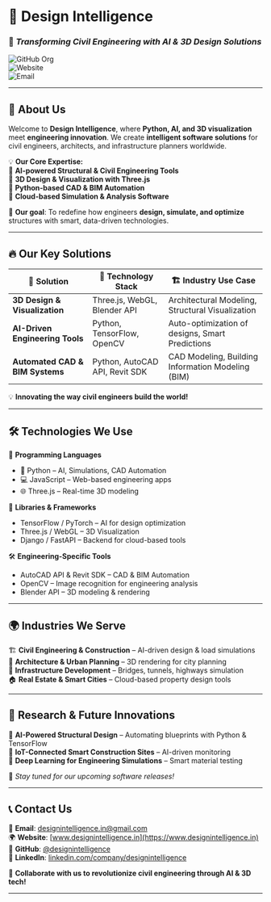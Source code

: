 # 🏢 Design Intelligence  
### 🚀 _Transforming Civil Engineering with AI & 3D Design Solutions_  

![GitHub Org](https://img.shields.io/badge/GitHub-designintelligence-blue?style=flat-square&logo=github)  
![Website](https://img.shields.io/badge/Website-www.designintelligence.in-brightgreen?style=flat-square)  
![Email](https://img.shields.io/badge/Email-designintelligence.in@gmail.com-orange?style=flat-square)  

---

## 🌟 About Us  
Welcome to **Design Intelligence**, where **Python, AI, and 3D visualization** meet **engineering innovation**. We create **intelligent software solutions** for civil engineers, architects, and infrastructure planners worldwide.  

💡 **Our Core Expertise:**  
🔹 **AI-powered Structural & Civil Engineering Tools**  
🔹 **3D Design & Visualization with Three.js**  
🔹 **Python-based CAD & BIM Automation**  
🔹 **Cloud-based Simulation & Analysis Software**  

🚀 **Our goal**: To redefine how engineers **design, simulate, and optimize** structures with smart, data-driven technologies.  

---

## 🔥 Our Key Solutions  

| 🚀 **Solution** | 🔹 **Technology Stack** | 🏗 **Industry Use Case** |
|--------------|--------------------|-----------------|
| **3D Design & Visualization** | Three.js, WebGL, Blender API | Architectural Modeling, Structural Visualization |
| **AI-Driven Engineering Tools** | Python, TensorFlow, OpenCV | Auto-optimization of designs, Smart Predictions |
| **Automated CAD & BIM Systems** | Python, AutoCAD API, Revit SDK | CAD Modeling, Building Information Modeling (BIM) |

💡 **Innovating the way civil engineers build the world!**  

---

## 🛠️ Technologies We Use  

🚀 **Programming Languages**  
- 🐍 Python – AI, Simulations, CAD Automation  
- 💻 JavaScript – Web-based engineering apps  
- 🌐 Three.js – Real-time 3D modeling  

📡 **Libraries & Frameworks**  
- TensorFlow / PyTorch – AI for design optimization  
- Three.js / WebGL – 3D Visualization  
- Django / FastAPI – Backend for cloud-based tools  

🛠 **Engineering-Specific Tools**  
- AutoCAD API & Revit SDK – CAD & BIM Automation  
- OpenCV – Image recognition for engineering analysis  
- Blender API – 3D modeling & rendering  

---

## 🌍 Industries We Serve  
🏗 **Civil Engineering & Construction** – AI-driven design & load simulations  
🏢 **Architecture & Urban Planning** – 3D rendering for city planning  
🌉 **Infrastructure Development** – Bridges, tunnels, highways simulation  
🏠 **Real Estate & Smart Cities** – Cloud-based property design tools  

---

## 🚀 Research & Future Innovations  
🔬 **AI-Powered Structural Design** – Automating blueprints with Python & TensorFlow  
📡 **IoT-Connected Smart Construction Sites** – AI-driven monitoring  
🧠 **Deep Learning for Engineering Simulations** – Smart material testing  

🚧 _Stay tuned for our upcoming software releases!_  

---

## 📞 Contact Us  
📧 **Email**: [designintelligence.in@gmail.com](mailto:designintelligence.in@gmail.com)  
🌍 **Website**: [www.designintelligence.in](https://www.designintelligence.in)  
📌 **GitHub**: [@designintelligence](https://github.com/designintelligence)  
📱 **LinkedIn**: [linkedin.com/company/designintelligence](https://linkedin.com/company/designintelligence)  

👥 **Collaborate with us to revolutionize civil engineering through AI & 3D tech!**  

---

